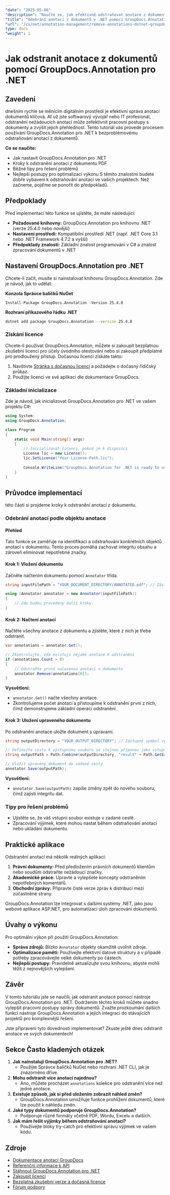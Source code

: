 ```yaml
---
"date": "2025-05-06"
"description": "Naučte se, jak efektivně odstraňovat anotace z dokumentů pomocí nástroje GroupDocs.Annotation pro .NET. Zjednodušte si pracovní postupy s dokumenty a zvyšte jejich přehlednost s tímto komplexním průvodcem."
"title": "Odebrání anotací z dokumentů v .NET pomocí GroupDocs.Annotation"
"url": "/cs/net/annotation-management/remove-annotations-dotnet-groupdocs/"
type: docs
"weight": 1
---
```


# Jak odstranit anotace z dokumentů pomocí GroupDocs.Annotation pro .NET

## Zavedení
dnešním rychle se měnícím digitálním prostředí je efektivní správa anotací dokumentů klíčová. Ať už jste softwarový vývojář nebo IT profesionál, odstranění nežádoucích anotací může zefektivnit pracovní postupy s dokumenty a zvýšit jejich přehlednost. Tento tutoriál vás provede procesem používání GroupDocs.Annotation pro .NET k bezproblémovému odstraňování anotací z dokumentů.

**Co se naučíte:**
- Jak nastavit GroupDocs.Annotation pro .NET
- Kroky k odstranění anotací z dokumentu PDF
- Běžné tipy pro řešení problémů
- Nejlepší postupy pro optimalizaci výkonu
S těmito znalostmi budete dobře vybaveni k odstraňování anotací ve vašich projektech. Než začneme, pojďme se ponořit do předpokladů.

## Předpoklady
Před implementací této funkce se ujistěte, že máte následující:

- **Požadované knihovny:** GroupDocs.Annotation pro knihovnu .NET (verze 25.4.0 nebo novější)
- **Nastavení prostředí:** Kompatibilní prostředí .NET (např. .NET Core 3.1 nebo .NET Framework 4.7.2 a vyšší)
- **Předpoklady znalostí:** Základní znalost programování v C# a znalost zpracování dokumentů v .NET

## Nastavení GroupDocs.Annotation pro .NET
Chcete-li začít, musíte si nainstalovat knihovnu GroupDocs.Annotation. Zde je návod, jak to udělat:

**Konzola Správce balíčků NuGet**
```shell
Install-Package GroupDocs.Annotation -Version 25.4.0
```

**Rozhraní příkazového řádku .NET**
```bash
dotnet add package GroupDocs.Annotation --version 25.4.0
```

### Získání licence
Chcete-li používat GroupDocs.Annotation, můžete si zakoupit bezplatnou zkušební licenci pro účely úvodního otestování nebo si zakoupit předplatné pro prodloužený přístup. Dočasnou licenci získáte takto:
1. Navštivte [Stránka s dočasnou licencí](https://purchase.groupdocs.com/temporary-license/) a požádejte o dočasný řidičský průkaz.
2. Použijte licenci ve své aplikaci dle dokumentace GroupDocs.

### Základní inicializace
Zde je návod, jak inicializovat GroupDocs.Annotation pro .NET ve vašem projektu C#:

```csharp
using System;
using GroupDocs.Annotation;

class Program
{
    static void Main(string[] args)
    {
        // Inicializovat licenci, pokud je k dispozici
        License lic = new License();
        lic.SetLicense("Your-License-Path.lic");
        
        Console.WriteLine("GroupDocs.Annotation for .NET is ready to use.");
    }
}
```

## Průvodce implementací
této části si projdeme kroky k odstranění anotací z dokumentu.

### Odebrání anotací podle objektu anotace
#### Přehled
Tato funkce se zaměřuje na identifikaci a odstraňování konkrétních objektů anotací v dokumentu. Tento proces pomáhá zachovat integritu obsahu a zároveň eliminovat nepotřebné značky.

#### Krok 1: Vložení dokumentu
Začněte načtením dokumentu pomocí `Annotator` třída.

```csharp
string inputFilePath = "YOUR_DOCUMENT_DIRECTORY/ANNOTATED.pdf"; // Zástupný symbol cesty k vstupnímu souboru

using (Annotator annotator = new Annotator(inputFilePath))
{
    // Zde budou provedeny další kroky.
}
```

#### Krok 2: Načtení anotací
Načtěte všechny anotace z dokumentu a zjistěte, které z nich je třeba odstranit.

```csharp
var annotations = annotator.Get();

// Zkontrolujte, zda existují nějaké anotace k odstranění
if (annotations.Count > 0)
{
    // Odstraňte první nalezenou anotaci v dokumentu
    annotator.Remove(annotations[0]);
}
```

**Vysvětlení:**
- `annotator.Get()` načte všechny anotace.
- Zkontrolujeme počet anotací a přistoupíme k odstranění první z nich, čímž demonstrujeme základní operaci odstranění.

#### Krok 3: Uložení upraveného dokumentu
Po odstranění anotace uložte dokument s úpravami.

```csharp
string outputDirectory = "YOUR_OUTPUT_DIRECTORY"; // Zástupný symbol výstupního adresáře

// Definujte cestu k výstupnímu souboru se stejnou příponou jako vstupní
string outputPath = Path.Combine(outputDirectory, "result" + Path.GetExtension(inputFilePath));

// Uložit upravený dokument do zadané cesty
annotator.Save(outputPath);
```

**Vysvětlení:**
- `annotator.Save(outputPath)` zapíše změny zpět do nového souboru, čímž zajistí integritu dat.

### Tipy pro řešení problémů
- Ujistěte se, že váš vstupní soubor existuje v zadané cestě.
- Zpracování výjimek, které mohou nastat během odstraňování anotací nebo ukládání dokumentu.
  
## Praktické aplikace
Odstranění anotací má několik reálných aplikací:

1. **Právní dokumenty:** Před předložením právních dokumentů klientům nebo soudům odstraňte nežádoucí značky.
2. **Akademické práce:** Upravte a vylepšete koncepty odstraněním nepotřebných komentářů.
3. **Obchodní zprávy:** Připravte čisté verze zpráv k distribuci mezi zúčastněné strany.

GroupDocs.Annotation lze integrovat s dalšími systémy .NET, jako jsou webové aplikace ASP.NET, pro automatizaci úloh zpracování dokumentů.

## Úvahy o výkonu
Pro optimální výkon při použití GroupDocs.Annotation:
- **Správa zdrojů:** Blízko `Annotator` objekty okamžitě uvolnit zdroje.
- **Optimalizace paměti:** Používejte efektivní datové struktury a v případě potřeby zpracovávejte velké dokumenty po částech.
- **Nejlepší postupy:** Pravidelně aktualizujte svou knihovnu, abyste mohli těžit z nejnovějších vylepšení.

## Závěr
V tomto tutoriálu jste se naučili, jak odstranit anotace pomocí nástroje GroupDocs.Annotation pro .NET. Dodržením těchto kroků můžete snadno vylepšit pracovní postupy správy dokumentů. Zvažte prozkoumání dalších funkcí nástroje GroupDocs.Annotation a jejich integraci do stávajících projektů pro komplexnější řešení.

Jste připraveni tyto dovednosti implementovat? Zkuste ještě dnes odstranit anotace ve svých dokumentech!

## Sekce Často kladených otázek
1. **Jak nainstaluji GroupDocs.Annotation pro .NET?**
   - Použijte Správce balíčků NuGet nebo rozhraní .NET CLI, jak je znázorněno dříve.
2. **Mohu odstranit více anotací najednou?**
   - Ano, můžete procházet `annotations` kolekce pro odstranění více než jedné anotace.
3. **Existuje způsob, jak si před uložením zobrazit náhled změn?**
   - GroupDocs.Annotation umožňuje funkce prohlížení dokumentů, které lze použít k náhledu změn.
4. **Jaké typy dokumentů podporuje GroupDocs.Annotation?**
   - Podporuje různé formáty včetně PDF, Wordu, Excelu a dalších.
5. **Jak mám řešit výjimky během odstraňování anotací?**
   - Používejte bloky try-catch pro efektivní správu výjimek ve vašem kódu.

## Zdroje
- [Dokumentace anotací GroupDocs](https://docs.groupdocs.com/annotation/net/)
- [Referenční informace k API](https://reference.groupdocs.com/annotation/net/)
- [Stáhnout GroupDocs.Annotation pro .NET](https://releases.groupdocs.com/annotation/net/)
- [Zakoupit licenci](https://purchase.groupdocs.com/buy)
- [Bezplatná zkušební verze a dočasná licence](https://releases.groupdocs.com/annotation/net/)
- [Fórum podpory](https://forum.groupdocs.com/c/annotation/)